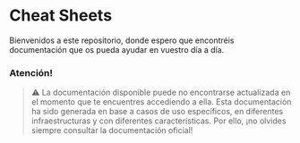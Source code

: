 # Cheat Sheets
Bienvenidos a este repositorio, donde espero que encontréis documentación que os pueda ayudar en vuestro día a día. 

### Atención!
> :warning: La documentación disponible puede no encontrarse actualizada en el momento que te encuentres accediendo a ella. 
Esta documentación ha sido generada en base a casos de uso específicos, en diferentes infraestructuras y con diferentes características. 
Por ello, ¡no olvides siempre consultar la documentación oficial! 
